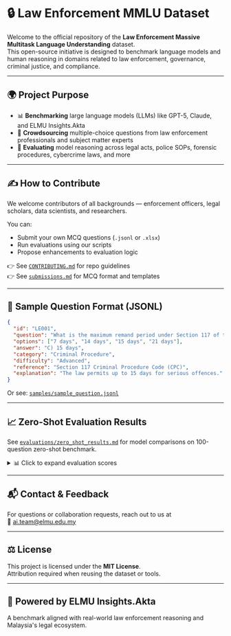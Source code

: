 # 🔒 Law Enforcement MMLU Dataset

Welcome to the official repository of the **Law Enforcement Massive Multitask Language Understanding** dataset.  
This open-source initiative is designed to benchmark language models and human reasoning in domains related to law enforcement, governance, criminal justice, and compliance.

---

## 🌍 Project Purpose

- 📊 **Benchmarking** large language models (LLMs) like GPT-5, Claude, and ELMU Insights.Akta
- 🧠 **Crowdsourcing** multiple-choice questions from law enforcement professionals and subject matter experts
- 🧪 **Evaluating** model reasoning across legal acts, police SOPs, forensic procedures, cybercrime laws, and more

---

## ✍️ How to Contribute

We welcome contributors of all backgrounds — enforcement officers, legal scholars, data scientists, and researchers.

You can:
- Submit your own MCQ questions (`.jsonl` or `.xlsx`)
- Run evaluations using our scripts
- Propose enhancements to evaluation logic

👉 See [`CONTRIBUTING.md`](CONTRIBUTING.md) for repo guidelines  
👉 See [`submissions.md`](submissions/submissions.md) for MCQ format and templates

---

## 📄 Sample Question Format (JSONL)

```json
{
  "id": "LE001",
  "question": "What is the maximum remand period under Section 117 of the CPC?",
  "options": ["7 days", "14 days", "15 days", "21 days"],
  "answer": "C) 15 days",
  "category": "Criminal Procedure",
  "difficulty": "Advanced",
  "reference": "Section 117 Criminal Procedure Code (CPC)",
  "explanation": "The law permits up to 15 days for serious offences."
}
```

Or see: [`samples/sample_question.jsonl`](samples/sample_question.jsonl)

---

## 📈 Zero-Shot Evaluation Results

See [`evaluations/zero_shot_results.md`](evaluations/zero_shot_results.md) for model comparisons on 100-question zero-shot benchmark.

<details>
<summary>📊 Click to expand evaluation scores</summary>

| Model                          | Questions | Errors | Correct | Accuracy |
|-------------------------------|-----------|--------|---------|----------|
| ELMU Insights (English, May 7) | 29        | 10     | 19      | 65.5%    |
| ELMU Insights (English, May 20)| 100       | 14     | 86      | 86.0%    |
| ELMU Insights (BM, June 25)    | 100       | 3      | 97      | 97.0%    |
| ELMU Insights (English, July 9)| 100       | 1      | 99      | 99.0%    |
| ChatGPT (English, July 9)      | 100       | 3      | 97      | 97.0%    |
| Claude (English, July 9)       | 100       | 3      | 97      | 97.0%    |
| ChatGPT (BM, July 9)           | 100       | 2      | 98      | 98.0%    |
| Claude (BM, July 9)            | 100       | 6      | 94      | 94.0%    |

</details>

---

## 📬 Contact & Feedback

For questions or collaboration requests, reach out to us at  
📧 [ai.team@elmu.edu.my](mailto:ai.team@elmu.edu.my)

---

## ⚖️ License

This project is licensed under the **MIT License**.  
Attribution required when reusing the dataset or tools.

---

## 🚨 Powered by ELMU Insights.Akta

A benchmark aligned with real-world law enforcement reasoning and Malaysia's legal ecosystem.
